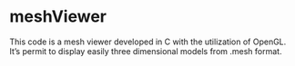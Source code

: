 # meshViewer
This code is a mesh viewer developed in C with the utilization of OpenGL. It’s permit to display easily three dimensional models from .mesh format.
